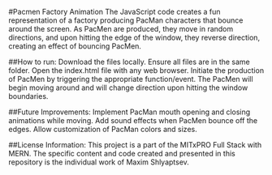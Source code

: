 #Pacmen Factory Animation
The JavaScript code creates a fun representation of a factory producing PacMan characters that bounce around the screen. As PacMen are produced, they move in random directions, and upon hitting the edge of the window, they reverse direction, creating an effect of bouncing PacMen.

##How to run:
Download the files locally.
Ensure all files are in the same folder.
Open the index.html file with any web browser.
Initiate the production of PacMen by triggering the appropriate function/event.
The PacMen will begin moving around and will change direction upon hitting the window boundaries.

##Future Improvements:
Implement PacMan mouth opening and closing animations while moving.
Add sound effects when PacMen bounce off the edges.
Allow customization of PacMan colors and sizes.

##License Information:
This project is a part of the MITxPRO Full Stack with MERN. The specific content and code created and presented in this repository is the individual work of Maxim Shlyaptsev.
